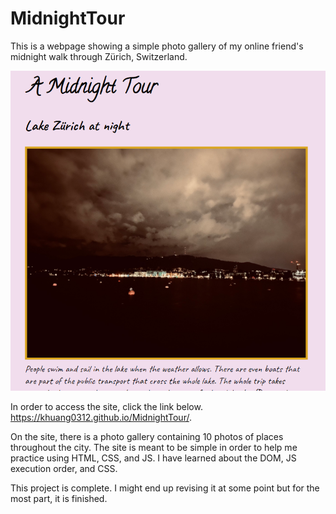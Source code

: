 # MidnightTour
This is a webpage showing a simple photo gallery of my online friend's midnight walk through Zürich, Switzerland.

![alt text](https://github.com/khuang0312/MidnightTour/blob/main/images/screenshot.png?raw=true)

In order to access the site, click the link below.
https://khuang0312.github.io/MidnightTour/.

On the site, there is a photo gallery containing 10 photos of places throughout the city.
The site is meant to be simple in order to help me practice using HTML, CSS, and JS.
I have learned about the DOM, JS execution order, and CSS.

This project is complete. I might end up revising it at some point but for the most part, it is finished.



